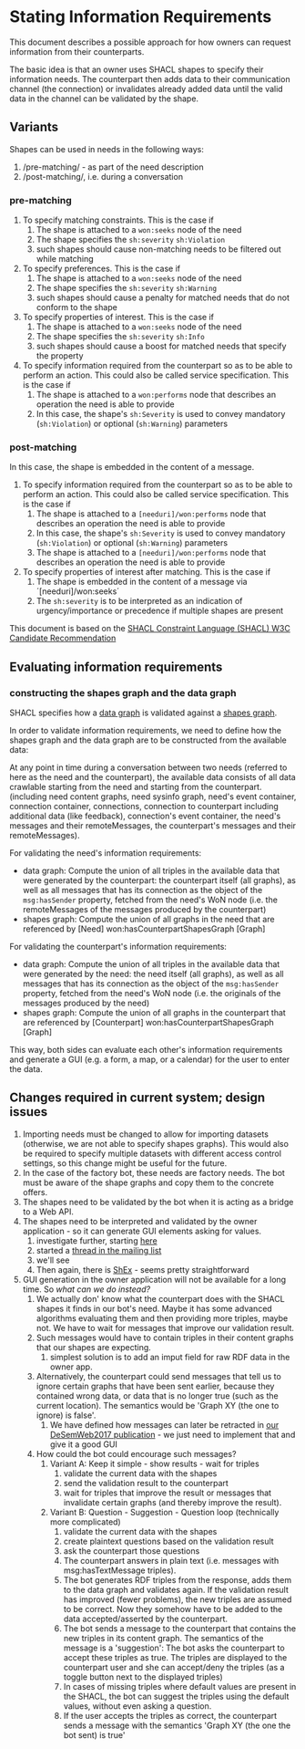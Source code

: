 # Stating Information Requirements

This document describes a possible approach for how owners can request information from their counterparts.

The basic idea is that an owner uses SHACL shapes to specify their information needs. The counterpart then adds data to their communication channel (the connection) or invalidates already added data until the valid data in the channel can be validated by the shape.  

## Variants
Shapes can be used in needs in the following ways:
1. /pre-matching/ - as part of the need description
1. /post-matching/, i.e. during a conversation 
### pre-matching 
1. To specify matching constraints.  This is the case if 
    1. The shape is attached to a `won:seeks` node of the need
    1. The shape specifies the `sh:severity` `sh:Violation` 
    1. such shapes should cause non-matching needs to be filtered out while matching
1. To specify preferences. This is the case if
    1. The shape is attached to a `won:seeks` node of the need
    1. The shape specifies the `sh:severity` `sh:Warning` 
    1. such shapes should cause a penalty for matched needs that do not conform to the shape
1. To specify properties of interest. This is the case if
    1. The shape is attached to a `won:seeks` node of the need
    1. The shape specifies the `sh:severity` `sh:Info` 
    1. such shapes should cause a boost for matched needs that specify the property
1. To specify information required from the counterpart so as to be able to perform an action. This could also be called service specification. This is the case if
    1. The shape is attached to a `won:performs` node that describes an operation the need is able to provide
    1. In this case, the shape's `sh:Severity` is used to convey mandatory (`sh:Violation`) or optional (`sh:Warning`) parameters
    
### post-matching
In this case, the shape is embedded in the content of a message.
1. To specify information required from the counterpart so as to be able to perform an action. This could also be called service specification. This is the case if
    1. The shape is attached to a `[needuri]/won:performs` node that describes an operation the need is able to provide
    1. In this case, the shape's `sh:Severity` is used to convey mandatory (`sh:Violation`) or optional (`sh:Warning`) parameters
    1. The shape is attached to a `[needuri]/won:performs` node that describes an operation the need is able to provide
1. To specify properties of interest after matching. This is the case if  
    1. The shape is embedded in the content of a message via ´[needuri]/won:seeks´ 
    1. The `sh:severity` is to be interpreted as an indication of urgency/importance or precedence if multiple shapes are present


This document is based on the [SHACL Constraint Language (SHACL) W3C Candidate Recommendation](https://www.w3.org/TR/shacl/)

## Evaluating information requirements
### constructing the shapes graph and the data graph
SHACL specifies how a [data graph](https://www.w3.org/TR/shacl/#data-graph) is validated against a [shapes graph](https://www.w3.org/TR/shacl/#shapes-graph).

In order to validate information requirements, we need to define how the shapes graph and the data graph are to be constructed from the available data:

At any point in time during a conversation between two needs (referred to here as the need and the counterpart), the available data consists of all data crawlable starting from the need and starting from the counterpart. (including need content graphs, need sysinfo graph, need's event container, connection container, connections, connection to counterpart including additional data (like feedback), connection's event container, the need's messages and their remoteMessages, the counterpart's messages and their remoteMessages).

For validating the need's information requirements:
* data graph: Compute the union of all triples in the available data that were generated by the counterpart: the counterpart itself (all graphs), as well as all messages that has its connection as the object of the `msg:hasSender` property, fetched from the need's WoN node (i.e. the remoteMessages of the messages produced by the counterpart)
* shapes graph: Compute the union of all graphs in the need that are referenced by [Need] won:hasCounterpartShapesGraph [Graph]

For validating the counterpart's information requirements:
* data graph: Compute the union of all triples in the available data that were generated by the need: the need itself (all graphs), as well as all messages that has its connection as the object of the `msg:hasSender` property, fetched from the need's WoN node (i.e. the originals of the messages produced by the need)
* shapes graph: Compute the union of all graphs in the counterpart that are referenced by [Counterpart] won:hasCounterpartShapesGraph [Graph]

This way, both sides can evaluate each other's information requirements and generate a GUI (e.g. a form, a map, or a calendar) for the user to enter the data.

## Changes required in current system; design issues

1. Importing needs must be changed to allow for importing datasets (otherwise, we are not able to specify shapes graphs). This would also be required to specify multiple datasets with different access control settings, so this change might be useful for the future.
1. In the case of the factory bot, these needs are factory needs. The bot must be aware of the shape graphs and copy them to the concrete offers.
1. The shapes need to be validated by the bot when it is acting as a bridge to a Web API.
1. The shapes need to be interpreted and validated by the owner application - so it can generate GUI elements asking for values.
    1. investigate further, starting [here](https://lists.w3.org/Archives/Public/public-rdf-shapes/2014Aug/0094.html)
    1. started a [thread in the mailing list](https://lists.w3.org/Archives/Public/public-rdf-shapes/2017May/0039.html)
    1. we'll see
    1. Then again, there is [ShEx](http://shex.io/shex-semantics/index.html) - seems pretty straightforward
1. GUI generation in the owner application will not be available for a long time. So *what can we do instead?*
    1. We actually don' know what the counterpart does with the SHACL shapes it finds in our bot's need. Maybe it has some advanced algorithms evaluating them and then providing more triples, maybe not. We have to wait for messages that improve our validation result.
    1. Such messages would have to contain triples in their content graphs that our shapes are expecting.
        1. simplest solution is to add an imput field for raw RDF data in the owner app.
    1. Alternatively, the counterpart could send messages that tell us to ignore certain graphs that have been sent earlier, because they contained wrong data, or data that is no longer true (such as the current location). The semantics would be 'Graph XY (the one to ignore) is false'.
        1. We have defined how messages can later be retracted in [our DeSemWeb2017 publication](http://ceur-ws.org/Vol-1934/contribution-07.pdf) - we just need to implement that and give it a good GUI
    1. How could the bot could encourage such messages?
        1. Variant A: Keep it simple - show results - wait for triples
            1. validate the current data with the shapes
            1. send the validation result to the counterpart
            1. wait for triples that improve the result or messages that invalidate certain graphs (and thereby improve the result).
        1. Variant B: Question - Suggestion - Question loop (technically more complicated)
            1. validate the current data with the shapes
            1. create plaintext questions based on the validation result
            1. ask the counterpart those questions
            1. The counterpart answers in plain text (i.e. messages with msg:hasTextMessage triples).
            1. The bot generates RDF triples from the response, adds them to the data graph and validates again. If the validation result has improved (fewer problems), the new triples are assumed to be correct. Now they somehow have to be added to the data accepted/asserted by the counterpart.
            1. The bot sends a message to the counterpart that contains the new triples in its content graph. The semantics of the message is a 'suggestion': The bot asks the counterpart to accept these triples as true. The triples are displayed to the counterpart user and she can accept/deny the triples (as a toggle button next to the displayed triples)
            1. In cases of missing triples where default values are present in the SHACL, the bot can suggest the triples using the default values, without even asking a question.
            1. If the user accepts the triples as correct, the counterpart sends a message with the semantics 'Graph XY (the one the bot sent) is true'
        

